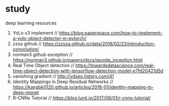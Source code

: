 # study
deep learning resources
1. YoLo v3 implement // https://blog.paperspace.com/how-to-implement-a-yolo-object-detector-in-pytorch/
2. zzsa github // https://zzsza.github.io/data/2018/02/23/introduction-convolution/
3. norman3 github exception // https://norman3.github.io/papers/docs/google_inception.html
4. Real Time Object detection // https://towardsdatascience.com/real-time-object-detection-with-tensorflow-detection-model-e7fd20421d5d
5. vanishing gradient // http://ydseo.tistory.com/41
6. Identity Mappings in Deep Residual Networks // https://kangbk0120.github.io/articles/2018-01/identity-mapping-in-deep-resnet
7. R-CNNs Tutorial // https://blog.lunit.io/2017/06/01/r-cnns-tutorial/
